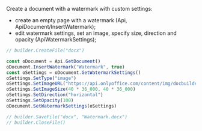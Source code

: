 Create a document with a watermark with custom settings:

- create an empty page with a watermark (Api, ApiDocument/InsertWatermark);
- edit watermark settings, set an image, specify size, direction and opacity (ApiWatermarkSettings);

```ts document-builder={"documentType": "word", "editorConfig": {"customization": {"zoom": 60}}}
// builder.CreateFile("docx")

const oDocument = Api.GetDocument()
oDocument.InsertWatermark("Watermark", true)
const oSettings = oDocument.GetWatermarkSettings()
oSettings.SetType("image")
oSettings.SetImageURL("https://api.onlyoffice.com/content/img/docbuilder/examples/onlyoffice_logo.png")
oSettings.SetImageSize(40 * 36_000, 40 * 36_000)
oSettings.SetDirection("horizontal")
oSettings.SetOpacity(100)
oDocument.SetWatermarkSettings(oSettings)

// builder.SaveFile("docx", "Watermark.docx")
// builder.CloseFile()
```
